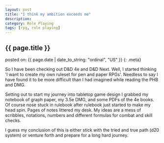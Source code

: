 ```yaml
---
layout: post
title: "I think my ambition exceeds me"
description: 
category: Role Playing
tags: [rpg, role playing]
---
```


## {{ page.title }}

posted on: {{ page.date | date_to_string: "ordinal", "US" }}
{: .meta}

So I have been checking out D&D 4e and D&D Next. Well, I started thinking 'I want to create my own ruleset for pen and paper RPGs'. Needless to say I have found it to be more difficult than I had imagined while reading the PHB and DMG. <!--more-->

Setting out to start my journey into tabletop game design I grabbed my notebook of graph paper, my 3.5e DMG, and some PDFs of the 4e books. Of course nose stuck in rulebook after rulebook just started to make my head spin. Pages of notes littered my desk.
My ideas are a mess of scribbles, notations, numbers and different formulas for combat and skill checks. 

I guess my conclusion of this is either stick with the tried and true path (d20 system) or venture forth and prepare for a long hard journey.
